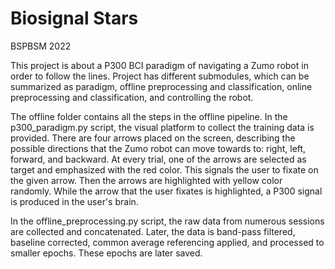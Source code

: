 # Biosignal Stars
BSPBSM 2022

This project is about a P300 BCI paradigm of navigating a Zumo robot in order to 
follow the lines. Project has different submodules, which can be summarized as 
paradigm, offline preprocessing and classification, online preprocessing and 
classification, and controlling the robot.

The offline folder contains all the steps in the offline pipeline. In the 
p300_paradigm.py script, the visual platform to collect the training data 
is provided. There are four arrows placed on the screen, describing the possible 
directions that the Zumo robot can move towards to: right, left, forward, and 
backward. At every trial, one of the arrows are selected as target and 
emphasized with the red color. This signals the user to fixate on the 
given arrow. Then the arrows are highlighted with yellow color randomly. 
While the arrow that the user fixates is highlighted, a P300 signal is produced 
in the user's brain. 

In the offline_preprocessing.py script, the raw data from numerous sessions 
are collected and concatenated. Later, the data is band-pass filtered, 
baseline corrected, common average referencing applied, and processed to 
smaller epochs. These epochs are later saved.



